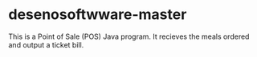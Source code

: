 # desenosoftwware-master

This is a Point of Sale (POS) Java program. 
It recieves the meals ordered and output a ticket bill.
